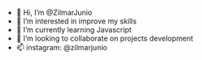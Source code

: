 - 👋 Hi, I’m @ZilmarJunio
- 👀 I’m interested in improve my skills
- 🌱 I’m currently learning Javascript
- 💞️ I’m looking to collaborate on projects development
- 📫 instagram: @zilmarjunio

<!---
ZilmarJunio/ZilmarJunio is a ✨ special ✨ repository because its `README.md` (this file) appears on your GitHub profile.
You can click the Preview link to take a look at your changes.
--->

